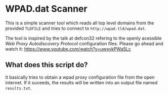 # WPAD.dat Scanner

This is a simple scanner tool which reads all top level domains from the provided `TLDFILE` and tries to connect to `http://wpad.tld/wpad.dat`. 

The tool is inspired by the talk at defcon32 refering to the
openly acessible _Web Proxy Autodiscovery Protocol_ configuration files. 
Please go ahead and watch it: https://www.youtube.com/watch?v=uwsykPWa5Lc

## What does this script do? 

It basically tries to obtain a wpad proxy configuration file from the open internet. If it suceeds, the results will
be written into an output file named `results.txt`. 
